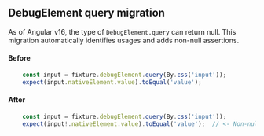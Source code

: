 
## DebugElement query migration

As of Angular v16, the type of `DebugElement.query` can return null. 
This migration automatically identifies usages and adds non-null assertions.

#### Before

```ts
    const input = fixture.debugElement.query(By.css('input'));
    expect(input.nativeElement.value).toEqual('value');
```

#### After

```ts
    const input = fixture.debugElement.query(By.css('input'));
    expect(input!.nativeElement.value).toEqual('value');  // <- Non-null assertion added during the migration.
```